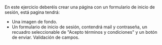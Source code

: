 En este ejercicio deberéis crear una página con un formulario de inicio de sesión, está pagina tendrá:

- Una imagen de fondo.
- Un formulario de inicio de sesión, contendrá mail y contraseña, un recuadro seleccionable de "Acepto términos y condiciones" y un botón de enviar.
Validación de campos.
